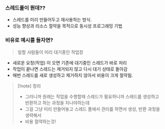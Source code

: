 

### 스레드풀이 뭔데??

- 스레드를 미리 만들어두고 재사용하는 방식.
- 성능 향상과 리소스 절약을 목적으로 동시성 프로그래밍 기법


### 비유로 예시를 들자면? 

> 일할 사람들이 미리 대기중인 작업장

- 새로운 요청(작업) 이 오면 기존에 대기중인 스레드가 바로 처리
- 작업이 끝나면 스레드는 제거되지 않고 다시 대기 상태로 돌아감
- 매번 스레드를 새로 생성하고 제거하지 않아서 비용이 크게 절약됨. 

> [!note] 정리
>  
>  - 그러니까 원래는 작업을 수행할때 스레드가 필요하니까 스래드를 생성하고 반환하고 하는 과정을 지나야하는데 
>  - 그걸 그냥 미리 만들어놓고 스레드 풀에서 관리를 하면서 생성, 반환 과정을 생략해서 
>  - 비용 절약하는것!

